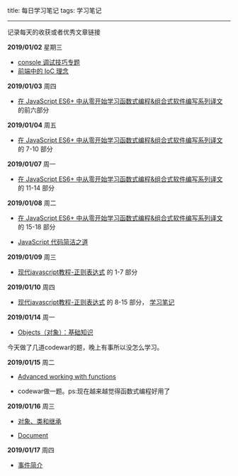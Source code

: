 title: 每日学习笔记
tags: 学习笔记

---

记录每天的收获或者优秀文章链接

<!-- more -->

**2019/01/02** 星期三

- [console 调试技巧专题](https://juejin.im/post/5c0ee12551882545e24ef291)
- [前端中的 IoC 理念](https://juejin.im/post/5c2c47dcf265da616d544a53)

**2019/01/03** 周四

- [在 JavaScript ES6+ 中从零开始学习函数式编程&组合式软件编写系列译文](https://juejin.im/post/5a0275406fb9a04506710bbc) 的前六部分

**2019/01/04** 周五

- [在 JavaScript ES6+ 中从零开始学习函数式编程&组合式软件编写系列译文](https://juejin.im/post/5a0275406fb9a04506710bbc) 的 7-10 部分

**2019/01/07** 周一

- [在 JavaScript ES6+ 中从零开始学习函数式编程&组合式软件编写系列译文](https://juejin.im/post/5a0275406fb9a04506710bbc) 的 11-14 部分

**2019/01/08** 周二

- [在 JavaScript ES6+ 中从零开始学习函数式编程&组合式软件编写系列译文](https://juejin.im/post/5a0275406fb9a04506710bbc) 的 15-18 部分

- [JavaScript 代码简洁之道](https://juejin.im/post/5c24b7a851882509a76875e8)

**2019/01/09** 周三

- [现代javascript教程-正则表达式](https://zh.javascript.info/regular-expressions) 的 1-7 部分

**2019/01/10** 周四

- [现代javascript教程-正则表达式](https://zh.javascript.info/regular-expressions) 的 8-15 部分，
  [学习笔记](https://blog.chenkeyi.com/blog/regexp-study/)

**2019/01/14** 周一

- [Objects（对象）：基础知识](https://zh.javascript.info/object-basics)

今天做了几道codewar的题，晚上有事所以没怎么学习。

**2019/01/15** 周二

- [Advanced working with functions](https://zh.javascript.info/advanced-functions)

- codewar做一题。ps:现在越来越觉得函数式编程好用了

**2019/01/16** 周三

- [对象、类和继承](https://zh.javascript.info/object-oriented-programming)

- [Document](https://zh.javascript.info/document)

**2019/01/17** 周四

- [事件简介](https://zh.javascript.info/events)
